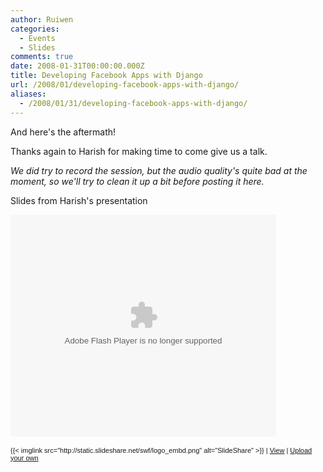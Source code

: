 ```yaml
---
author: Ruiwen
categories:
  - Events
  - Slides
comments: true
date: 2008-01-31T00:00:00.000Z
title: Developing Facebook Apps with Django
url: /2008/01/developing-facebook-apps-with-django/
aliases:
  - /2008/01/31/developing-facebook-apps-with-django/
---
```


And here's the aftermath!

Thanks again to Harish for making time to come give us a talk.

<em>We did try to record the session, but the audio quality's quite bad at the moment, so we'll try to clean it up a bit before posting it here.</em>

Slides from Harish's presentation

<p style="width:425px;text-align:center" id="__ss_241834">

<object style="margin:0px" height="355" width="425"><param name="movie" value="http://static.slideshare.net/swf/ssplayer2.swf?doc=developing-facebook-apps-1201331361823577-3"/>
<param name="allowFullScreen" value="true"/><param name="allowScriptAccess" value="always"/><embed src="http://static.slideshare.net/swf/ssplayer2.swf?doc=developing-facebook-apps-1201331361823577-3" type="application/x-shockwave-flash" allowscriptaccess="always" allowfullscreen="true" width="425" height="355"></embed></object>

<p style="font-size:11px;font-family:tahoma,arial;height:26px;padding-top:2px;">{{< imglink src="http://static.slideshare.net/swf/logo_embd.png" alt="SlideShare" >}} | <a href="" title="View this slideshow on SlideShare">View</a> | <a href="http://www.slideshare.net/upload">Upload your own</a></p></p>
